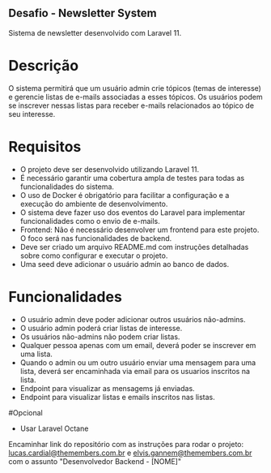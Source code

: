 ## Desafio - Newsletter System
Sistema de newsletter desenvolvido com Laravel 11.

# Descrição
O sistema permitirá que um usuário admin crie tópicos (temas de interesse) e gerencie listas de e-mails associadas a esses tópicos. Os usuários podem se inscrever nessas listas para receber e-mails relacionados ao tópico de seu interesse.

# Requisitos

- O projeto deve ser desenvolvido utilizando Laravel 11.
- É necessário garantir uma cobertura ampla de testes para todas as funcionalidades do sistema.
- O uso de Docker é obrigatório para facilitar a configuração e a execução do ambiente de desenvolvimento.
- O sistema deve fazer uso dos eventos do Laravel para implementar funcionalidades como o envio de e-mails.
- Frontend: Não é necessário desenvolver um frontend para este projeto. O foco será nas funcionalidades de backend.
- Deve ser criado um arquivo README.md com instruções detalhadas sobre como configurar e executar o projeto.
- Uma seed deve adicionar o usuário admin ao banco de dados.

# Funcionalidades

- O usuário admin deve poder adicionar outros usuários não-admins.
- O usuário admin poderá criar listas de interesse.
- Os usuários não-admins não podem criar listas.
- Qualquer pessoa apenas com um email, deverá poder se inscrever em uma lista.
- Quando o admin ou um outro usuário enviar uma mensagem para uma lista, deverá ser encaminhada via email para os usuarios inscritos na lista.
- Endpoint para visualizar as mensagems já enviadas.
- Endpoint para visualizar listas e emails inscritos nas listas.

#Opcional

- Usar Laravel Octane

Encaminhar link do repositório com as instruções para rodar o projeto: lucas.cardial@themembers.com.br e elvis.gannem@themembers.com.br com o assunto "Desenvolvedor Backend - [NOME]"

